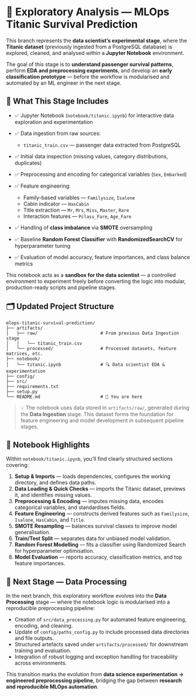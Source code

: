 # 🧠 **Exploratory Analysis — MLOps Titanic Survival Prediction**

This branch represents the **data scientist’s experimental stage**, where the **Titanic dataset** (previously ingested from a PostgreSQL database) is explored, cleaned, and analysed within a **Jupyter Notebook** environment.

The goal of this stage is to **understand passenger survival patterns**, perform **EDA and preprocessing experiments**, and develop an **early classification prototype** — before the workflow is modularised and automated by an ML engineer in the next stage.



## 🧾 **What This Stage Includes**

* ✅ Jupyter Notebook (`notebook/titanic.ipynb`) for interactive data exploration and experimentation
* ✅ Data ingestion from raw sources:

  * `titanic_train.csv` — passenger data extracted from PostgreSQL
* ✅ Initial data inspection (missing values, category distributions, duplicates)
* ✅ Preprocessing and encoding for categorical variables (`Sex`, `Embarked`)
* ✅ Feature engineering:

  * Family-based variables — `Familysize`, `Isalone`
  * Cabin indicator — `HasCabin`
  * Title extraction — `Mr`, `Mrs`, `Miss`, `Master`, `Rare`
  * Interaction features — `Pclass_Fare`, `Age_Fare`
* ✅ Handling of **class imbalance** via **SMOTE** oversampling
* ✅ Baseline **Random Forest Classifier** with **RandomizedSearchCV** for hyperparameter tuning
* ✅ Evaluation of model accuracy, feature importances, and class balance metrics

This notebook acts as a **sandbox for the data scientist** — a controlled environment to experiment freely before converting the logic into modular, production-ready scripts and pipeline stages.



## 🗂️ **Updated Project Structure**

```
mlops-titanic-survival-prediction/
├── artifacts/
│   ├── raw/                        # From previous Data Ingestion stage
│   │   └── titanic_train.csv
│   └── processed/                  # Processed datasets, feature matrices, etc.
├── notebook/
│   └── titanic.ipynb               # 🔍 Data scientist EDA & experimentation
├── config/
├── src/
├── requirements.txt
├── setup.py
└── README.md                       # 📖 You are here
```

> 💡 The notebook uses data stored in `artifacts/raw/`, generated during the **Data Ingestion** stage.
> This dataset forms the foundation for feature engineering and model development in subsequent pipeline stages.



## 🧩 **Notebook Highlights**

Within `notebook/titanic.ipynb`, you’ll find clearly structured sections covering:

1. **Setup & Imports** — loads dependencies, configures the working directory, and defines data paths.
2. **Data Loading & Quick Checks** — imports the Titanic dataset, previews it, and identifies missing values.
3. **Preprocessing & Encoding** — imputes missing data, encodes categorical variables, and standardises fields.
4. **Feature Engineering** — constructs derived features such as `Familysize`, `Isalone`, `HasCabin`, and `Title`.
5. **SMOTE Resampling** — balances survival classes to improve model generalisation.
6. **Train/Test Split** — separates data for unbiased model validation.
7. **Random Forest Modelling** — fits a classifier using Randomized Search for hyperparameter optimisation.
8. **Model Evaluation** — reports accuracy, classification metrics, and top feature importances.



## 🚀 **Next Stage — Data Processing**

In the next branch, this exploratory workflow evolves into the **Data Processing** stage — where the notebook logic is modularised into a reproducible preprocessing pipeline:

* Creation of `src/data_processing.py` for automated feature engineering, encoding, and cleaning.
* Update of `config/paths_config.py` to include processed data directories and file outputs.
* Structured artefacts saved under `artifacts/processed/` for downstream training and evaluation.
* Integration of robust logging and exception handling for traceability across environments.

This transition marks the evolution from **data science experimentation → engineered preprocessing pipeline**, bridging the gap between **research and reproducible MLOps automation**.